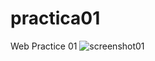 # practica01
Web Practice 01
![screenshot01](https://user-images.githubusercontent.com/85895242/121928997-08d9ec80-cd41-11eb-8284-21b87bb94fc2.png)

